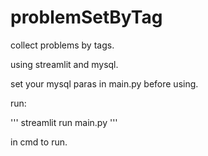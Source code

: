 # problemSetByTag
collect problems by tags.

using streamlit and mysql.

set your mysql paras in main.py before using.

run:

'''
streamlit run main.py
'''

in cmd to run.
